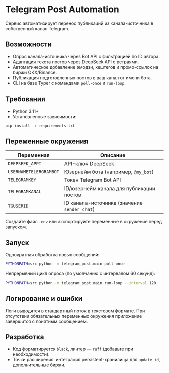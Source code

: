 # Telegram Post Automation

Сервис автоматизирует перенос публикаций из канала-источника в собственный канал Telegram.

## Возможности

- Опрос канала-источника через Bot API с фильтрацией по ID автора.
- Адаптация текста постов через DeepSeek API с ретраями.
- Автоматическое добавление эмодзи, хештегов и промо-ссылок на биржи OKX/Binance.
- Публикация подготовленных постов в ваш канал от имени бота.
- CLI на базе Typer с командами `poll-once` и `run-loop`.

## Требования

- Python 3.11+
- Установленные зависимости:

```bash
pip install -r requirements.txt
```

## Переменные окружения

| Переменная               | Описание                                   |
|--------------------------|---------------------------------------------|
| `DEEPSEEK_APPI`          | API-ключ DeepSeek                           |
| `USERNAMETELERGRAMBOT`   | Юзернейм бота (например, `@my_bot`)         |
| `TELEGRAMKEY`            | Токен Telegram Bot API                      |
| `TELEGRAMKANAL`          | ID/юзернейм канала для публикации постов    |
| `TGUSERID`               | ID канала-источника (значение `sender_chat`)|

Создайте файл `.env` или экспортируйте переменные в окружение перед запуском.

## Запуск

Однократная обработка новых сообщений:

```bash
PYTHONPATH=src python -m telegram_post.main poll-once
```

Непрерывный цикл опроса (по умолчанию с интервалом 60 секунд):

```bash
PYTHONPATH=src python -m telegram_post.main run-loop --interval 120
```

## Логирование и ошибки

Логи выводятся в стандартный поток в текстовом формате. При отсутствии обязательных
переменных окружения приложение завершится с понятным сообщением.

## Разработка

- Код форматируется `black`, линтер — `ruff` (добавьте при необходимости).
- Точки расширения: интеграция persistent-хранилища для `update_id`, дополнительные биржи.
